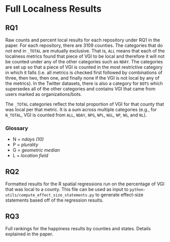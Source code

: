 # Full Localness Results #

## RQ1 ##

Raw counts and percent local results for each repository under RQ1 in the paper. For each repository, there are 3109 counties. The categories that do not end in `_TOTAL` are mutually exclusive. That is, `ALL` means that each of the localness metrics found that piece of VGI to be local and therefore it will not be counted under any of the other categories such as `NDAY`. The categories are set up so that a piece of VGI is counted in the most restrictive category in which it falls (i.e. all metrics is checked first followed by combinations of three, then two, then one, and finally none if the VGI is not local by any of the metrics). In the Twitter datasets, there is also a category for `BOTS` which supersedes all of the other categories and contains VGI that came from users marked as organizations/bots.

The `_TOTAL` categories reflect the total proportion of VGI for that county that was local per that metric. It is a sum across multiple categories (e.g., for `N_TOTAL`, VGI is counted from `ALL`, `NDAY`, `NPG`, `NPL`, `NGL`, `NP`, `NG`, and `NL`).

### Glossary ###
- N = *ndays (10)*
- P = *plurality*
- G = *geometric median*
- L = *location field*

## RQ2 ##
Formatted results for the R spatial regressions run on the percentage of VGI that was local to a county. This file can be used as input to `python-utils/compute_effect_size_statements.py` to generate effect-size statements based off of the regression results.

## RQ3 ##
Full rankings for the happiness results by counties and states. Details explained in the paper.
